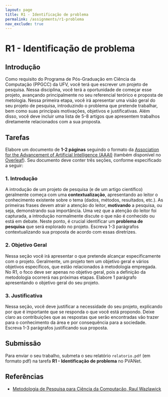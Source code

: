 ```yaml
---
layout: page
title: R1 - Identificação de problema
permalink: /assignments/r1-problema
nav_exclude: true
---
```


# R1 - Identificação de problema

## Introdução

Como requisito do Programa de Pós-Graduação em Ciência da Computação (PPGCC) da UFV, você terá que escrever um projeto de pesquisa. Nessa disciplina, você terá a oportunidade de começar esse projeto, avançando principalmente no seu referencial terórico e proposta de metologia. Nessa primeira etapa, você irá apresentar uma visão geral do seu projeto de pesquisa, introduzindo o problema que pretende trabalhar, bem como suas principais motivações, objetivos e justificativas. Além disso, você deve incluir uma lista de 5-8 artigos que apresentem trabalhos diretamente relacionados com a sua proposta. 

## Tarefas

Elabore um documento de **1-2 páginas** seguindo o formato da [Association for the Advancement of Artificial Intelligence (AAAI)](https://aaai.org/authorkit24-2/) (também disponível no [Overleaf](https://www.overleaf.com/latex/templates/aaai-2023-author-kit/wxnmhzcrjbpc)). Seu documento deve conter três seções, conforme especificado a seguir:

### 1. Introdução

A introdução de um projeto de pesquisa (e de um artigo científico) geralmente começa com uma **contextualização**, apresentando ao leitor o conhecimento existente sobre o tema (dados, métodos, resultados, etc.). As primeiras frases devem atrair a atenção do leitor, **motivando** a pesquisa, ou seja, demonstrando sua importância. Uma vez que a atenção do leitor foi capturada, a introdução normalmente discute o que não é conhecido ou está em debate. Neste ponto, é crucial identificar um **problema de pesquisa** que será explorado no projeto. Escreva 1-3 parágrafos contextualizando sua proposta de acordo com essas diretrizes.

### 2. Objetivo Geral

Nessa seção você irá apresentar o que pretende alcançar especificamente com o projeto. Geralmente, um projeto tem um objetivo geral e vários objetivos específicos, que estão relacionados à metodologia empregada. No R1, o foco deve ser apenas no objetivo geral, pois a definição da metodologia ocorrerá nas próximas etapas. Elabore 1 parágrafo apresentando o objetivo geral do seu projeto.

### 3. Justificativa

Nessa seção, você deve justificar a necessidade do seu projeto, explicando por que é importante que se responda o que você está propondo. Deixe claro as contribuições que as respostas que serão encontradas vão trazer para o conhecimento da área e por consequência para a sociedade. Escreva 1-3 parágrafos justificando sua proposta. 

## Submissão

Para enviar o seu trabalho, submeta o seu relatório `relatorio.pdf` (em formato pdf) na tarefa **R1 - Identificação de problema** no PVANet.

## Referências

- [Metodologia de Pesquisa para Ciência da Computação, Raul Wazlawick](https://www.grupogen.com.br/e-book-metodologia-de-pesquisa-para-ciencia-da-computacao)





